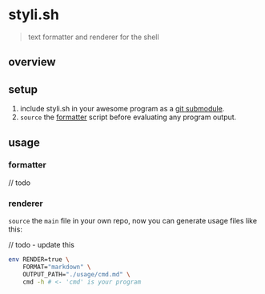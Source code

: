 
# styli.sh

> text formatter and renderer for the shell

## overview



## setup

1. include styli.sh in your awesome program as a [git submodule][1].
1. `source` the [formatter][2] script before evaluating any program output.

## usage

### formatter

// todo

### renderer

`source` the `main` file in your own repo, now you can generate usage files like this:

// todo - update this
```sh
env RENDER=true \
    FORMAT="markdown" \
    OUTPUT_PATH="./usage/cmd.md" \
    cmd -h # <- 'cmd' is your program
```





[1]: https://git-scm.com/book/en/v2/Git-Tools-Submodules
[2]: /formatter